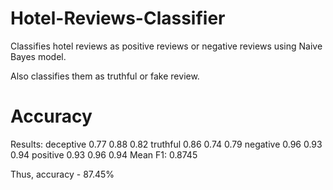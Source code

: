 # Hotel-Reviews-Classifier


Classifies hotel reviews as positive reviews or negative reviews using Naive Bayes model.

Also classifies them as truthful or fake review. 

# Accuracy 

Results:
deceptive 0.77 0.88 0.82
truthful 0.86 0.74 0.79
negative 0.96 0.93 0.94
positive 0.93 0.96 0.94
Mean F1: 0.8745

Thus, accuracy - 87.45% 


